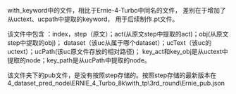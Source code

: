 with_keyword中的文件，相比于Ernie-4-Turbo中同名的文件，
差别在于增加了从uctext、ucpath中提取的keyword，
用于后续制作.pt文件。

该文件中包含 ：index，step（原文）；act(从原文step中提取的act)；obj(从原文step中提取的obj)；
dataset（该uc从属于哪个dataset）；ucText（该uc的uctext）；ucPath(该uc原文件存放的相对路径)；
key_act和key_obj是从uctext中提取的node；key_path是从ucPath中提取的node。


该文件夹下的pub文件，是没有按照step存储的。按照step存储的最新版本在4_dataset_pred_node\ERNIE_4_Turbo_8k\with_tp\3rd_round\Ernie_pub.json